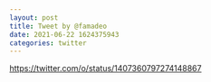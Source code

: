 ```yaml
--- 
layout: post 
title: Tweet by @famadeo 
date: 2021-06-22 1624375943 
categories: twitter 
--- 
```

https://twitter.com/o/status/1407360797274148867